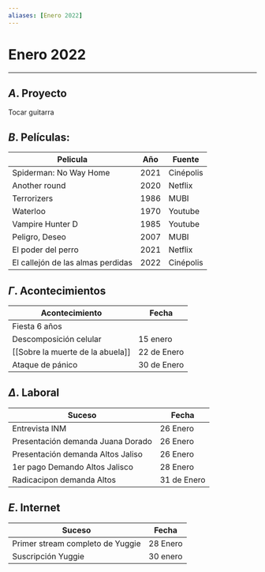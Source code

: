 ```yaml
---
aliases: [Enero 2022]
---
```


# Enero 2022
---


##  $A$. Proyecto
Tocar guitarra

## $B$. Películas:

|Pelicula|Año|Fuente|
|---|---|---|
|Spiderman: No Way Home| 2021 |Cinépolis|
|Another round |2020| Netflix|
|Terrorizers |1986| MUBI|
|Waterloo |1970 |Youtube|
|Vampire Hunter D|1985|Youtube|
|Peligro, Deseo|2007|MUBI|
|El poder del perro|2021|Netflix|
|El callejón de las almas perdidas|2022|Cinépolis

## $\Gamma$. Acontecimientos
|Acontecimiento|Fecha|
|---|---|
|Fiesta 6 años ||
|Descomposición celular | 15 enero|
|[[Sobre la muerte de la abuela]] |22 de Enero|
|Ataque de pánico|30 de Enero|

## $\Delta$. Laboral
|Suceso|Fecha|
|---|---|
|Entrevista INM|26 Enero|
|Presentación demanda Juana Dorado|26 Enero|
|Presentación demanda Altos Jaliso|26 Enero|
|1er pago Demando Altos Jalisco|28 Enero|
|Radicacipon demanda Altos|31 de Enero|

## $E$. Internet
|Suceso|Fecha|
|---|---|
|Primer stream completo de Yuggie|28 Enero|
|Suscripción Yuggie|30 enero|